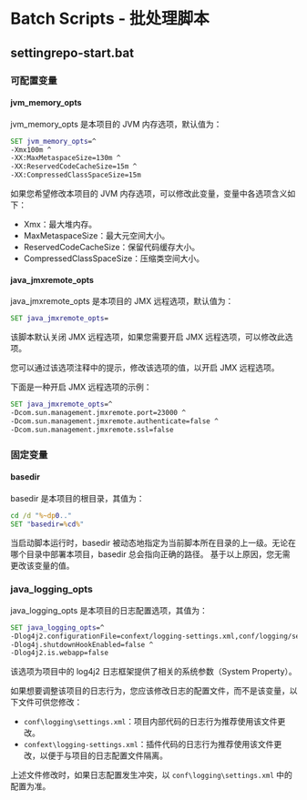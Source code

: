 # Batch Scripts - 批处理脚本

## settingrepo-start.bat

### 可配置变量

#### jvm_memory_opts

jvm_memory_opts 是本项目的 JVM 内存选项，默认值为：

```bat
SET jvm_memory_opts=^
-Xmx100m ^
-XX:MaxMetaspaceSize=130m ^
-XX:ReservedCodeCacheSize=15m ^
-XX:CompressedClassSpaceSize=15m
```

如果您希望修改本项目的 JVM 内存选项，可以修改此变量，变量中各选项含义如下：

- Xmx：最大堆内存。
- MaxMetaspaceSize：最大元空间大小。
- ReservedCodeCacheSize：保留代码缓存大小。
- CompressedClassSpaceSize：压缩类空间大小。

#### java_jmxremote_opts

java_jmxremote_opts 是本项目的 JMX 远程选项，默认值为：

```bat
SET java_jmxremote_opts=
```

该脚本默认关闭 JMX 远程选项，如果您需要开启 JMX 远程选项，可以修改此选项。

您可以通过该选项注释中的提示，修改该选项的值，以开启 JMX 远程选项。

下面是一种开启 JMX 远程选项的示例：

```bat
SET java_jmxremote_opts=^
-Dcom.sun.management.jmxremote.port=23000 ^
-Dcom.sun.management.jmxremote.authenticate=false ^
-Dcom.sun.management.jmxremote.ssl=false
```

### 固定变量

#### basedir

basedir 是本项目的根目录，其值为：

```bat
cd /d "%~dp0.."
SET "basedir=%cd%"
```

当启动脚本运行时，basedir 被动态地指定为当前脚本所在目录的上一级。无论在哪个目录中部署本项目，basedir 总会指向正确的路径。
基于以上原因，您无需更改该变量的值。

### java_logging_opts

java_logging_opts 是本项目的日志配置选项，其值为：

```bat
SET java_logging_opts=^
-Dlog4j2.configurationFile=confext/logging-settings.xml,conf/logging/settings.xml ^
-Dlog4j.shutdownHookEnabled=false ^
-Dlog4j2.is.webapp=false
```

该选项为项目中的 log4j2 日志框架提供了相关的系统参数（System Property）。

如果想要调整该项目的日志行为，您应该修改日志的配置文件，而不是该变量，以下文件可供您修改：

- `conf\logging\settings.xml`：项目内部代码的日志行为推荐使用该文件更改。
- `confext\logging-settings.xml`：插件代码的日志行为推荐使用该文件更改，以便于与项目的日志配置文件隔离。

上述文件修改时，如果日志配置发生冲突，以 `conf\logging\settings.xml` 中的配置为准。
